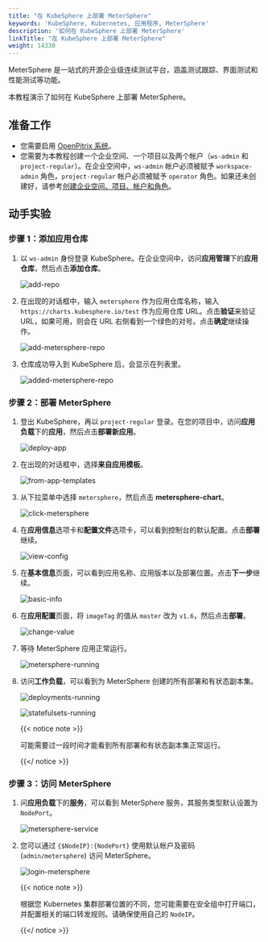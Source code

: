 ```yaml
---
title: "在 KubeSphere 上部署 MeterSphere"
keywords: 'KubeSphere, Kubernetes, 应用程序, MeterSphere'
description: '如何在 KubeSphere 上部署 MeterSphere'
linkTitle: "在 KubeSphere 上部署 MeterSphere"
weight: 14330
---
```


MeterSphere 是一站式的开源企业级连续测试平台，涵盖测试跟踪、界面测试和性能测试等功能。

本教程演示了如何在 KubeSphere 上部署 MeterSphere。

## 准备工作

- 您需要启用 [OpenPitrix 系统](../../../pluggable-components/app-store/)。
- 您需要为本教程创建一个企业空间、一个项目以及两个帐户（`ws-admin` 和 `project-regular`）。在企业空间中，`ws-admin` 帐户必须被赋予 `workspace-admin` 角色，`project-regular` 帐户必须被赋予 `operator` 角色。如果还未创建好，请参考[创建企业空间、项目、帐户和角色](../../../quick-start/create-workspace-and-project/)。

## **动手实验**

### **步骤** **1**：添加应用仓库

1. 以 `ws-admin` 身份登录 KubeSphere。在企业空间中，访问**应用管理**下的**应用仓库**，然后点击**添加仓库**。

   ![add-repo](/images/docs/zh-cn/appstore/external-apps/deploy-metersphere/add-repo.png)

2. 在出现的对话框中，输入 `metersphere` 作为应用仓库名称，输入 `https://charts.kubesphere.io/test` 作为应用仓库 URL。点击**验证**来验证 URL，如果可用，则会在 URL 右侧看到一个绿色的对号。点击**确定**继续操作。

   ![add-metersphere-repo](/images/docs/zh-cn/appstore/external-apps/deploy-metersphere/add-metersphere-repo.png)

3. 仓库成功导入到 KubeSphere 后，会显示在列表里。

   ![added-metersphere-repo](/images/docs/zh-cn/appstore/external-apps/deploy-metersphere/added-metersphere-repo.png)

### **步骤** 2：部署 MeterSphere

1. 登出 KubeSphere，再以 `project-regular` 登录。在您的项目中，访问**应用负载**下的**应用**，然后点击**部署新应用**。

   ![deploy-app](/images/docs/zh-cn/appstore/external-apps/deploy-metersphere/deploy-app.png)

2. 在出现的对话框中，选择**来自应用模板**。

   ![from-app-templates](/images/docs/zh-cn/appstore/external-apps/deploy-metersphere/from-app-templates.png)

3. 从下拉菜单中选择 `metersphere`，然后点击 **metersphere-chart**。

   ![click-metersphere](/images/docs/zh-cn/appstore/external-apps/deploy-metersphere/click-metersphere.png)

4. 在**应用信息**选项卡和**配置文件**选项卡，可以看到控制台的默认配置。点击**部署**继续。

   ![view-config](/images/docs/zh-cn/appstore/external-apps/deploy-metersphere/view-config.png)

5. 在**基本信息**页面，可以看到应用名称、应用版本以及部署位置。点击**下一步**继续。

   ![basic-info](/images/docs/zh-cn/appstore/external-apps/deploy-metersphere/basic-info.png)

6. 在**应用配置**页面，将 `imageTag` 的值从 `master` 改为 `v1.6`，然后点击**部署**。

   ![change-value](/images/docs/zh-cn/appstore/external-apps/deploy-metersphere/change-value.png)

7. 等待 MeterSphere 应用正常运行。

   ![metersphere-running](/images/docs/appstore/external-apps/deploy-metersphere/metersphere-running.PNG)

8. 访问**工作负载**，可以看到为 MeterSphere 创建的所有部署和有状态副本集。

   ![deployments-running](/images/docs/appstore/external-apps/deploy-metersphere/deployments-running.PNG)
   
   ![statefulsets-running](/images/docs/appstore/external-apps/deploy-metersphere/statefulsets-running.PNG)
   
   {{< notice note >}}
   
   可能需要过一段时间才能看到所有部署和有状态副本集正常运行。
   
   {{</ notice >}}

### 步骤 3：访问 MeterSphere

1. 问**应用负载**下的**服务**，可以看到 MeterSphere 服务，其服务类型默认设置为 `NodePort`。

   ![metersphere-service](/images/docs/appstore/external-apps/deploy-metersphere/metersphere-service.PNG)

2. 您可以通过 `{$NodeIP}:{NodePort}` 使用默认帐户及密码 (`admin/metersphere`) 访问 MeterSphere。

   ![login-metersphere](/images/docs/appstore/external-apps/deploy-metersphere/login-metersphere.PNG)

   {{< notice note >}}

   根据您 Kubernetes 集群部署位置的不同，您可能需要在安全组中打开端口，并配置相关的端口转发规则。请确保使用自己的 `NodeIP`。

   {{</ notice >}}